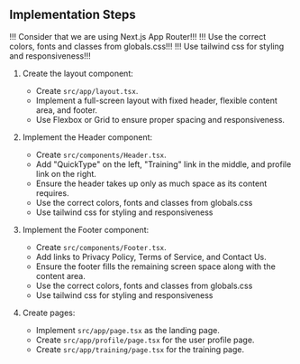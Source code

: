
## Implementation Steps


!!! Consider that we are using Next.js App Router!!!
!!! Use the correct colors, fonts and classes from globals.css!!!
!!! Use tailwind css for styling and responsiveness!!!

1. Create the layout component:
   - Create `src/app/layout.tsx`.
   - Implement a full-screen layout with fixed header, flexible content area, and footer.
   - Use Flexbox or Grid to ensure proper spacing and responsiveness.

2. Implement the Header component:
   - Create `src/components/Header.tsx`.
   - Add "QuickType" on the left, "Training" link in the middle, and profile link on the right.
   - Ensure the header takes up only as much space as its content requires.
   - Use the correct colors, fonts and classes from globals.css
   - Use tailwind css for styling and responsiveness

3. Implement the Footer component:
   - Create `src/components/Footer.tsx`.
   - Add links to Privacy Policy, Terms of Service, and Contact Us.
   - Ensure the footer fills the remaining screen space along with the content area.
   - Use the correct colors, fonts and classes from globals.css
   - Use tailwind css for styling and responsiveness

4. Create pages:
   - Implement `src/app/page.tsx` as the landing page.
   - Create `src/app/profile/page.tsx` for the user profile page.
   - Create `src/app/training/page.tsx` for the training page.

